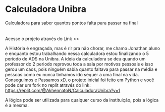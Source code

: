 # Calculadora Unibra
Calculadora para saber quantos pontos falta para passar na final </br></br></br>
Acesse o projeto através do Link >> 

A História é engraçada, mas é rir pra não chorar, me chamo Jonathan aluno e enquanto estou trabalhando
nessa calculadora estou finalizando o 5 período de ADS na Unibra.
A ideia da calculadora se deu quando um professor do 2 periodo reprovou toda a sala por motivos pessoais
e isso gerou um caos, pois ninguém sabia quanto faltava para passar na média e pessoas como eu nunca tinhamos
ido sequer a uma final na vida.
Conseguimos e Passamos xD, o projeto inicial foi feito em Python e você pode dar um fork no replit através do 
link: https://replit.com/@AkhennatoN/CalculadoraUnibra?v=1

A lógica pode ser utilizada para qualquer curso da instituição, pois a lógica é a mesma.
